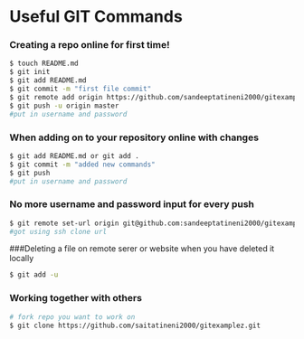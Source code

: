 # Useful GIT Commands

### Creating a repo online for <b>first time</b>!
``` sh
$ touch README.md
$ git init
$ git add README.md
$ git commit -m "first file commit"
$ git remote add origin https://github.com/sandeeptatineni2000/gitexamplez
$ git push -u origin master
#put in username and password
```


### When adding on to your repository online with changes
``` sh
$ git add README.md or git add .
$ git commit -m "added new commands"
$ git push
#put in username and password
```

### No more username and password input for every push
``` sh
$ git remote set-url origin git@github.com:sandeeptatineni2000/gitexamplez.git
#got using ssh clone url
```

###Deleting a file on remote serer or website when you have deleted it locally
``` sh
$ git add -u
```

### Working together with others
```sh
# fork repo you want to work on
$ git clone https://github.com/saitatineni2000/gitexamplez.git
```

